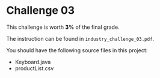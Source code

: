 Challenge 03
==========
This challenge is worth **3%** of the final grade.

The instruction can be found in `industry_challenge_03.pdf`.

You should have the following source files in this project:
- Keyboard.java
- productList.csv
